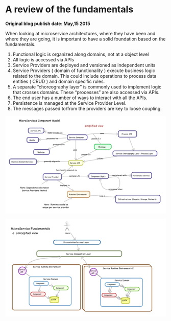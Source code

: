 # A review of the fundamentals

__Original blog publish date: May,15 2015__

When looking at microservice architectures, where they have been and where they are going, it is important to have a solid foundation based on the fundamentals.

1. Functional logic is organized along domains,  not at a object level
1. All logic is accessed via APIs
1. Service Providers are deployed and versioned as independent units
1. Service Providers ( domain of functionality ) execute business logic related to the domain. This could include operations to process data entities ( CRUD ) and domain specific rules.
1. A separate “choreography layer” is commonly used to implement logic that crosses domains.  These “processes” are also accessed via APIs.
1. The end user has a number of ways to interact with all the APIs.
1. Persistence is managed at the Service Provider Level.
1. The messages passed to/from the providers are key to loose coupling.

![](../images/blog/fundamentals1.jpeg)


![](../images/blog/fundamentals2.jpeg)